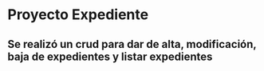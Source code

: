# Proyecto Expediente
## Se realizó un crud para dar de alta, modificación, baja de expedientes y listar expedientes











